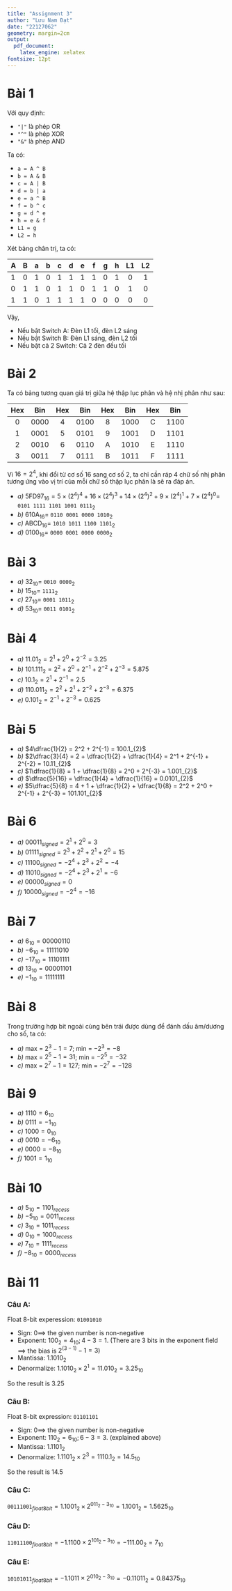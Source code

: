 ```yaml
---
title: "Assignment 3"
author: "Lưu Nam Đạt"
date: "22127062"
geometry: margin=2cm
output: 
  pdf_document: 
    latex_engine: xelatex
fontsize: 12pt
---
```


# Bài 1

Với quy định:

  - `"|"` là phép OR
  - `"^"` là phép XOR
  - `"&"` là phép AND

Ta có:

  - `a = A ^ B`
  - `b = A & B`
  - `c = A | B`
  - `d = b | a`
  - `e = a ^ B`
  - `f = b ^ c`
  - `g = d ^ e`
  - `h = e & f`
  - `L1 = g`
  - `L2 = h`

Xét bảng chân trị, ta có:

| A | B | a | b | c | d | e | f | g | h | L1  |  L2 |
| - | - | - | - | - | - | - | - | - | - | :-: | :-: |
| 1 | 0 | 1 | 0 | 1 | 1 | 1 | 1 | 0 | 1 |  0  |  1  |
| 0 | 1 | 1 | 0 | 1 | 1 | 0 | 1 | 1 | 0 |  1  |  0  |
| 1 | 1 | 0 | 1 | 1 | 1 | 1 | 0 | 0 | 0 |  0  |  0  |

Vậy,  

  - Nếu bật Switch A: Đèn L1 tối, đèn L2 sáng
  - Nếu bật Switch B: Đèn L1 sáng, đèn L2 tối
  - Nếu bật cả 2 Switch: Cả 2 đèn đều tối

# Bài 2

Ta có bảng tương quan giá trị giữa hệ thập lục phân và hệ nhị phân như sau:

| Hex | Bin  | Hex | Bin  | Hex | Bin  | Hex | Bin  |
| :-: | :--: | :-: | :--: | :-: | :--: | :-: | :--: |
| 0   | 0000 | 4   | 0100 | 8   | 1000 | C   | 1100 |
| 1   | 0001 | 5   | 0101 | 9   | 1001 | D   | 1101 |
| 2   | 0010 | 6   | 0110 | A   | 1010 | E   | 1110 |
| 3   | 0011 | 7   | 0111 | B   | 1011 | F   | 1111 |

Vì $16 = 2^4$, khi đổi từ cơ số 16 sang cơ số 2, ta chỉ cần ráp 4 chữ số nhị phân tương ứng vào vị trí của mỗi chữ số thập lục phân là sẽ ra đáp án.

- *a)* $5$FD$97_{16} = 5 \times (2^4)^4 + 16 \times (2^4)^3 + 14 \times (2^4)^2 + 9 \times (2^4)^1 + 7 \times (2^4)^0 =$ `0101 1111 1101 1001 0111`$_{2}$
- *b)* $610$A$_{16} =$ `0110 0001 0000 1010`$_{2}$
- *c)* ABCD$_{16} =$ `1010 1011 1100 1101`$_{2}$
- *d)* $0100_{16} =$ `0000 0001 0000 0000`$_{2}$

# Bài 3

- *a)* $32_{10} =$ `0010 0000`$_{2}$
- *b)* $15_{10} =$ `1111`$_{2}$
- *c)* $27_{10} =$ `0001 1011`$_{2}$
- *d)* $53_{10} =$ `0011 0101`$_{2}$

# Bài 4

- *a)* $11.01_{2} = 2^1 + 2^0 + 2^{-2} = 3.25$
- *b)* $101.111_{2} = 2^2 + 2^0 + 2^{-1} + 2^{-2} + 2^{-3} = 5.875$
- *c)* $10.1_{2} = 2^1 + 2^{-1} = 2.5$
- *d)* $110.011_{2} = 2^2 + 2^1 + 2^{-2} + 2^{-3} = 6.375$
- *e)* $0.101_{2} = 2^{-1} + 2^{-3} = 0.625$

# Bài 5

- *a)* $4\dfrac{1}{2} = 2^2 + 2^{-1} = 100.1_{2}$  
- *b)* $2\dfrac{3}{4} = 2 + \dfrac{1}{2} + \dfrac{1}{4} = 2^1 + 2^{-1} + 2^{-2} = 10.11_{2}$  
- *c)* $1\dfrac{1}{8} = 1 + \dfrac{1}{8} = 2^0 + 2^{-3} = 1.001_{2}$  
- *d)* $\dfrac{5}{16} = \dfrac{1}{4} + \dfrac{1}{16} = 0.0101_{2}$  
- *e)* $5\dfrac{5}{8} = 4 + 1 + \dfrac{1}{2} + \dfrac{1}{8} = 2^2 + 2^0 + 2^{-1} + 2^{-3} = 101.101_{2}$  

# Bài 6

- *a)* $00011_{signed} = 2^1 + 2^0 = 3$
- *b)* $01111_{signed} = 2^3 + 2^2 + 2^1 + 2^0 = 15$
- *c)* $11100_{signed} = - 2^4 + 2^3 + 2^2 = -4$
- *d)* $11010_{signed} = - 2^4 + 2^3 + 2^1 = -6$
- *e)* $00000_{signed} = 0$
- *f)* $10000_{signed} = - 2^4 = -16$

# Bài 7

- *a)* $6_{10} = 00000110$
- *b)* $-6_{10} = 11111010$
- *c)* $-17_{10} = 11101111$
- *d)* $13_{10} = 00001101$
- *e)* $-1_{10} = 11111111$

# Bài 8

Trong trường hợp bit ngoài cùng bên trái được dùng để đánh dấu âm/dương cho số, ta có:

- *a)* max = $2^3 - 1 = 7$; min = $-2^3 = -8$
- *b)* max = $2^5 - 1 = 31$; min = $-2^5 = -32$
- *c)* max = $2^7 - 1 = 127$; min = $-2^7 = -128$

# Bài 9

- *a)* $1110 = 6_{10}$
- *b)* $0111 = -1_{10}$
- *c)* $1000 = 0_{10}$
- *d)* $0010 = -6_{10}$
- *e)* $0000 = -8_{10}$
- *f)* $1001 = 1_{10}$

# Bài 10

- *a)* $5_{10} = 1101_{recess}$
- *b)* $-5_{10} = 0011_{recess}$
- *c)* $3_{10} = 1011_{recess}$
- *d)* $0_{10} = 1000_{recess}$
- *e)* $7_{10} = 1111_{recess}$
- *f)* $-8_{10} = 0000_{recess}$

# Bài 11

### Câu A:

Float 8-bit experession: `01001010`

- Sign: $0 \implies$ the given number is non-negative
- Exponent: $100_{2} = 4_{10}; 4 - 3 = 1$. (There are 3 bits in the exponent field $\implies$ the bias is $2^{(3-1)} - 1 = 3$)
- Mantissa: $1.1010_{2}$
- Denormalize: $1.1010_{2} \times 2^1 = 11.010_{2} = 3.25_{10}$

So the result is $3.25$

### Câu B:

Float 8-bit expression: `01101101`

- Sign: $0 \implies$ the given number is non-negative
- Exponent: $110_{2} = 6_{10}; 6 - 3 = 3$. (explained above)
- Mantissa: $1.1101_{2}$
- Denormalize: $1.1101_{2} \times 2^3 = 1110.1_{2} = 14.5_{10}$

So the result is $14.5$

### Câu C:

`00111001`$_{float 8bit} = 1.1001_{2} \times 2^{011_{2} - 3_{10}} = 1.1001_{2} = 1.5625_{10}$

### Câu D:

`11011100`$_{float 8bit} = - 1.1100 \times 2^{101_{2} - 3_{10}} = - 111.00_{2} = 7_{10}$

### Câu E:

`10101011`$_{float 8bit} = - 1.1011 \times 2^{010_{2} - 3_{10}} = - 0.11011_{2} = 0.84375_{10}$
